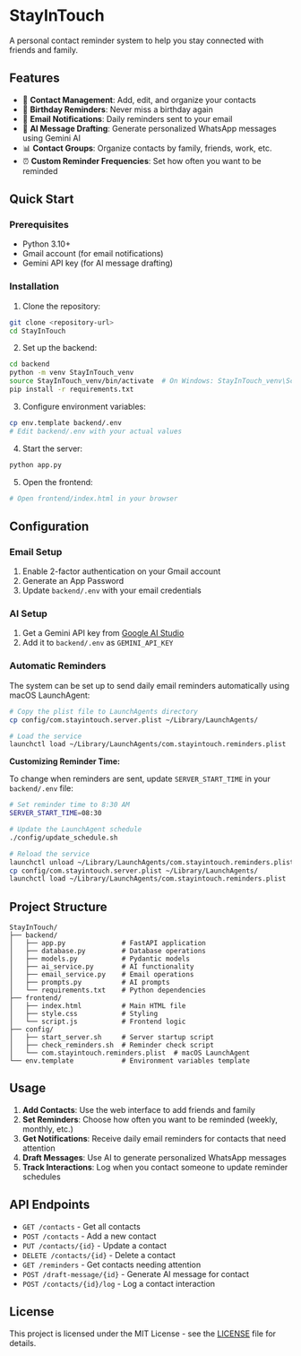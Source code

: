# StayInTouch

A personal contact reminder system to help you stay connected with friends and family.

## Features

- 📱 **Contact Management**: Add, edit, and organize your contacts
- 🎂 **Birthday Reminders**: Never miss a birthday again
- 📧 **Email Notifications**: Daily reminders sent to your email
- 🤖 **AI Message Drafting**: Generate personalized WhatsApp messages using Gemini AI
- 📊 **Contact Groups**: Organize contacts by family, friends, work, etc.
- ⏰ **Custom Reminder Frequencies**: Set how often you want to be reminded

## Quick Start

### Prerequisites

- Python 3.10+
- Gmail account (for email notifications)
- Gemini API key (for AI message drafting)

### Installation

1. Clone the repository:
```bash
git clone <repository-url>
cd StayInTouch
```

2. Set up the backend:
```bash
cd backend
python -m venv StayInTouch_venv
source StayInTouch_venv/bin/activate  # On Windows: StayInTouch_venv\Scripts\activate
pip install -r requirements.txt
```

3. Configure environment variables:
```bash
cp env.template backend/.env
# Edit backend/.env with your actual values
```

4. Start the server:
```bash
python app.py
```

5. Open the frontend:
```bash
# Open frontend/index.html in your browser
```

## Configuration

### Email Setup

1. Enable 2-factor authentication on your Gmail account
2. Generate an App Password
3. Update `backend/.env` with your email credentials

### AI Setup

1. Get a Gemini API key from [Google AI Studio](https://makersuite.google.com/app/apikey)
2. Add it to `backend/.env` as `GEMINI_API_KEY`

### Automatic Reminders

The system can be set up to send daily email reminders automatically using macOS LaunchAgent:

```bash
# Copy the plist file to LaunchAgents directory
cp config/com.stayintouch.server.plist ~/Library/LaunchAgents/

# Load the service
launchctl load ~/Library/LaunchAgents/com.stayintouch.reminders.plist
```

**Customizing Reminder Time:**

To change when reminders are sent, update `SERVER_START_TIME` in your `backend/.env` file:

```bash
# Set reminder time to 8:30 AM
SERVER_START_TIME=08:30

# Update the LaunchAgent schedule
./config/update_schedule.sh

# Reload the service
launchctl unload ~/Library/LaunchAgents/com.stayintouch.reminders.plist
cp config/com.stayintouch.server.plist ~/Library/LaunchAgents/
launchctl load ~/Library/LaunchAgents/com.stayintouch.reminders.plist
```

## Project Structure

```
StayInTouch/
├── backend/
│   ├── app.py              # FastAPI application
│   ├── database.py         # Database operations
│   ├── models.py           # Pydantic models
│   ├── ai_service.py       # AI functionality
│   ├── email_service.py    # Email operations
│   ├── prompts.py          # AI prompts
│   └── requirements.txt    # Python dependencies
├── frontend/
│   ├── index.html          # Main HTML file
│   ├── style.css           # Styling
│   └── script.js           # Frontend logic
├── config/
│   ├── start_server.sh     # Server startup script
│   ├── check_reminders.sh  # Reminder check script
│   └── com.stayintouch.reminders.plist  # macOS LaunchAgent
└── env.template            # Environment variables template
```

## Usage

1. **Add Contacts**: Use the web interface to add friends and family
2. **Set Reminders**: Choose how often you want to be reminded (weekly, monthly, etc.)
3. **Get Notifications**: Receive daily email reminders for contacts that need attention
4. **Draft Messages**: Use AI to generate personalized WhatsApp messages
5. **Track Interactions**: Log when you contact someone to update reminder schedules

## API Endpoints

- `GET /contacts` - Get all contacts
- `POST /contacts` - Add a new contact
- `PUT /contacts/{id}` - Update a contact
- `DELETE /contacts/{id}` - Delete a contact
- `GET /reminders` - Get contacts needing attention
- `POST /draft-message/{id}` - Generate AI message for contact
- `POST /contacts/{id}/log` - Log a contact interaction

## License

This project is licensed under the MIT License - see the [LICENSE](LICENSE) file for details.
